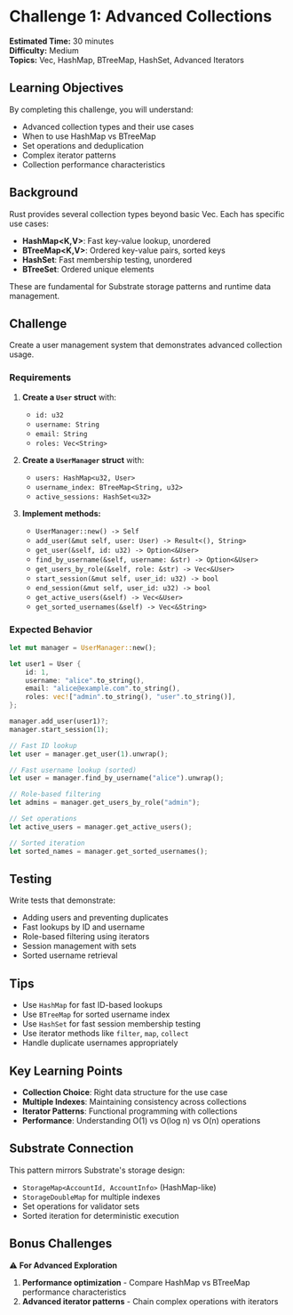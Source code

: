 # Challenge 1: Advanced Collections

**Estimated Time:** 30 minutes  
**Difficulty:** Medium  
**Topics:** Vec, HashMap, BTreeMap, HashSet, Advanced Iterators

## Learning Objectives

By completing this challenge, you will understand:
- Advanced collection types and their use cases
- When to use HashMap vs BTreeMap
- Set operations and deduplication
- Complex iterator patterns
- Collection performance characteristics

## Background

Rust provides several collection types beyond basic Vec. Each has specific use cases:
- **HashMap<K,V>**: Fast key-value lookup, unordered
- **BTreeMap<K,V>**: Ordered key-value pairs, sorted keys
- **HashSet<T>**: Fast membership testing, unordered
- **BTreeSet<T>**: Ordered unique elements

These are fundamental for Substrate storage patterns and runtime data management.

## Challenge

Create a user management system that demonstrates advanced collection usage.

### Requirements

1. **Create a `User` struct** with:
   - `id: u32`
   - `username: String`
   - `email: String`
   - `roles: Vec<String>`

2. **Create a `UserManager` struct** with:
   - `users: HashMap<u32, User>`
   - `username_index: BTreeMap<String, u32>`
   - `active_sessions: HashSet<u32>`

3. **Implement methods:**
   - `UserManager::new() -> Self`
   - `add_user(&mut self, user: User) -> Result<(), String>`
   - `get_user(&self, id: u32) -> Option<&User>`
   - `find_by_username(&self, username: &str) -> Option<&User>`
   - `get_users_by_role(&self, role: &str) -> Vec<&User>`
   - `start_session(&mut self, user_id: u32) -> bool`
   - `end_session(&mut self, user_id: u32) -> bool`
   - `get_active_users(&self) -> Vec<&User>`
   - `get_sorted_usernames(&self) -> Vec<&String>`

### Expected Behavior

```rust
let mut manager = UserManager::new();

let user1 = User {
    id: 1,
    username: "alice".to_string(),
    email: "alice@example.com".to_string(),
    roles: vec!["admin".to_string(), "user".to_string()],
};

manager.add_user(user1)?;
manager.start_session(1);

// Fast ID lookup
let user = manager.get_user(1).unwrap();

// Fast username lookup (sorted)
let user = manager.find_by_username("alice").unwrap();

// Role-based filtering
let admins = manager.get_users_by_role("admin");

// Set operations
let active_users = manager.get_active_users();

// Sorted iteration
let sorted_names = manager.get_sorted_usernames();
```

## Testing

Write tests that demonstrate:
- Adding users and preventing duplicates
- Fast lookups by ID and username
- Role-based filtering using iterators
- Session management with sets
- Sorted username retrieval

## Tips

- Use `HashMap` for fast ID-based lookups
- Use `BTreeMap` for sorted username index
- Use `HashSet` for fast session membership testing
- Use iterator methods like `filter`, `map`, `collect`
- Handle duplicate usernames appropriately

## Key Learning Points

- **Collection Choice**: Right data structure for the use case
- **Multiple Indexes**: Maintaining consistency across collections
- **Iterator Patterns**: Functional programming with collections
- **Performance**: Understanding O(1) vs O(log n) vs O(n) operations

## Substrate Connection

This pattern mirrors Substrate's storage design:
- `StorageMap<AccountId, AccountInfo>` (HashMap-like)
- `StorageDoubleMap` for multiple indexes
- Set operations for validator sets
- Sorted iteration for deterministic execution

## Bonus Challenges

⚠️ **For Advanced Exploration**

1. **Performance optimization** - Compare HashMap vs BTreeMap performance characteristics
2. **Advanced iterator patterns** - Chain complex operations with iterators 